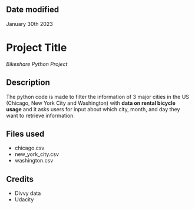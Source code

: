 ## Date modified
January 30th 2023

# Project Title
_Bikeshare Python Project_

## Description
The python code is made to filter the information of 3 major cities in the US (Chicago, New York City and Washington) with **data on rental bicycle usage** and it asks users for input about which city, month, and day they want to retrieve information.

## Files used
* chicago.csv
* new_york_city.csv
* washington.csv

## Credits
* Divvy data
* Udacity